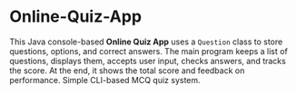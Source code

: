 # Online-Quiz-App
This Java console-based **Online Quiz App** uses a `Question` class to store questions, options, and correct answers. The main program keeps a list of questions, displays them, accepts user input, checks answers, and tracks the score. At the end, it shows the total score and feedback on performance. Simple CLI-based MCQ quiz system.
